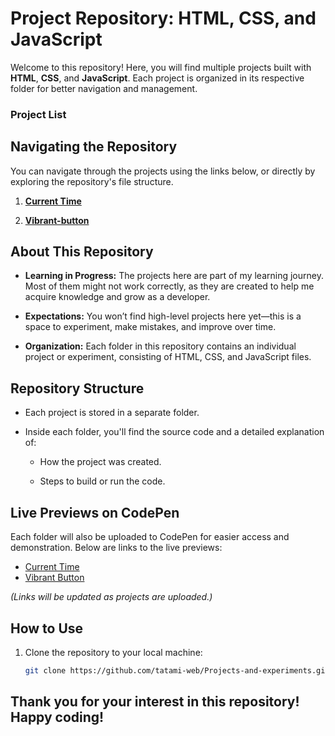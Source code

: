 # Project Repository: HTML, CSS, and JavaScript

Welcome to this repository! Here, you will find multiple projects built with **HTML**, **CSS**, and **JavaScript**. 
Each project is organized in its respective folder for better navigation and management.


### Project List
## Navigating the Repository

You can navigate through the projects using the links below, or directly by exploring the repository's file structure.

1. **[Current Time](./Current-Time/Current-Time.md)**  

2. **[Vibrant-button](./Vibrant-Button/Vibrant-Button.md)**  
  


## About This Repository

- **Learning in Progress:** The projects here are part of my learning journey. Most of them might not work correctly, as they are created to help me acquire knowledge and grow as a developer.
  
- **Expectations:** You won’t find high-level projects here yet—this is a space to experiment, make mistakes, and improve over time.  

- **Organization:** Each folder in this repository contains an individual project or experiment, consisting of HTML, CSS, and JavaScript files.  

## Repository Structure

- Each project is stored in a separate folder.

- Inside each folder, you'll find the source code and a detailed explanation of:

  - How the project was created.

  - Steps to build or run the code.

## Live Previews on CodePen

Each folder will also be uploaded to CodePen for easier access and demonstration. Below are links to the live previews:

- [Current Time](#)  
- [Vibrant Button](#)  

*(Links will be updated as projects are uploaded.)*

## How to Use

1. Clone the repository to your local machine:  

   ```bash
   git clone https://github.com/tatami-web/Projects-and-experiments.git

## Thank you for your interest in this repository! Happy coding!